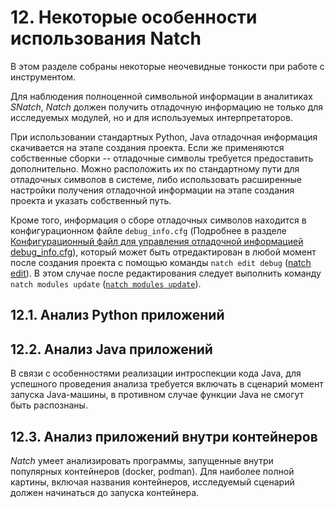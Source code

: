 <div style="page-break-before:always;">
</div>

# <a name="natch_features"></a>12. Некоторые особенности использования Natch

В этом разделе собраны некоторые неочевидные тонкости при работе с инструментом.

Для наблюдения полноценной символьной информации в аналитиках *SNatch*, *Natch*
должен получить отладочную информацию не только для исследуемых модулей, но и для
используемых интерпретаторов.

При использовании стандартных Python, Java отладочная информация скачивается на
этапе создания проекта. Если же применяются собственные сборки -- отладочные символы
требуется предоставить дополнительно. Можно расположить их по стандартному пути для
отладочных символов в системе, либо использовать расширенные настройки получения
отладочной информации на этапе создания проекта и указать собственный путь.

Кроме того, информация о сборе отладочных символов находится в конфигурационном файле
`debug_info.cfg` (Подробнее в разделе [Конфигурационный файл для управления отладочной информацией debug_info.cfg](17_app_configs.md#debug_config)),
который может быть отредактирован в любой момент после создания проекта
с помощью команды `natch edit debug` ([natch edit](3_natch_cmd.md#natch_cmd_edit)).
В этом случае после редактирования следует выполнить команду `natch modules update`
([`natch modules update`](3_natch_cmd.md#natch_cmd_modules_update)).

## <a name="features_python"></a>12.1. Анализ Python приложений

## <a name="features_java"></a>12.2. Анализ Java приложений

В связи с особенностями реализации интроспекции кода Java, для успешного проведения анализа
требуется включать в сценарий момент запуска Java-машины, в противном случае функции Java
не смогут быть распознаны.

## <a name="features_container"></a>12.3. Анализ приложений внутри контейнеров

*Natch* умеет анализировать программы, запущенные внутри популярных контейнеров (docker, podman).
Для наиболее полной картины, включая названия контейнеров, исследуемый сценарий должен начинаться
до запуска контейнера.

